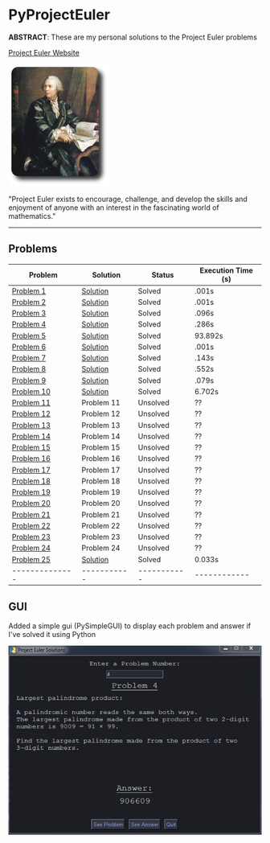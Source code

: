 # PyProjectEuler

**ABSTRACT**:
These are my personal solutions to the Project Euler problems

[Project Euler Website](https://projecteuler.net/)

![euler](images/euler_portrait.png)

"Project Euler exists to encourage, challenge, and develop the skills and enjoyment of anyone with an interest in the fascinating world of mathematics."

****************************************************************

## Problems

| Problem        | Solution     | Status     | Execution Time (s) |
|--------------|-----------|-----------|------------|
| [Problem 1](https://projecteuler.net/problem=1) | [Solution](https://github.com/spicyNoodles15/PyProjectEuler/blob/main/solutions/problem_1.py) | Solved      | .001s    |
| [Problem 2](https://projecteuler.net/problem=2) | [Solution](https://github.com/spicyNoodles15/PyProjectEuler/blob/main/solutions/problem_2.py) | Solved      | .001s    |
| [Problem 3](https://projecteuler.net/problem=3) | [Solution](https://github.com/spicyNoodles15/PyProjectEuler/blob/main/solutions/problem_3.py) | Solved      | .096s    |
| [Problem 4](https://projecteuler.net/problem=4) | [Solution](https://github.com/spicyNoodles15/PyProjectEuler/blob/main/solutions/problem_4.py) | Solved      | .286s   |
| [Problem 5](https://projecteuler.net/problem=5) | [Solution](https://github.com/spicyNoodles15/PyProjectEuler/blob/main/solutions/problem_5.py) | Solved      | 93.892s  |
| [Problem 6](https://projecteuler.net/problem=6) | [Solution](https://github.com/spicyNoodles15/PyProjectEuler/blob/main/solutions/problem_6.py) | Solved      | .001s    |
| [Problem 7](https://projecteuler.net/problem=7) | [Solution](https://github.com/spicyNoodles15/PyProjectEuler/blob/main/solutions/problem_7.py) | Solved      | .143s    |
| [Problem 8](https://projecteuler.net/problem=8) | [Solution](https://github.com/spicyNoodles15/PyProjectEuler/blob/main/solutions/problem_8.py) | Solved      | .552s    |
| [Problem 9](https://projecteuler.net/problem=9) | [Solution](https://github.com/spicyNoodles15/PyProjectEuler/blob/main/solutions/problem_9.py) | Solved      | .079s     |
| [Problem 10](https://projecteuler.net/problem=10) | [Solution](https://github.com/spicyNoodles15/PyProjectEuler/blob/main/solutions/problem_10.py) | Solved    | 6.702s   |
| [Problem 11](https://projecteuler.net/problem=11) | Problem 11 | Unsolved    | ??       |
| [Problem 12](https://projecteuler.net/problem=12) | Problem 12 | Unsolved    | ??       |
| [Problem 13](https://projecteuler.net/problem=13) | Problem 13 | Unsolved    | ??       |
| [Problem 14](https://projecteuler.net/problem=14) | Problem 14 | Unsolved    | ??       |
| [Problem 15](https://projecteuler.net/problem=15) | Problem 15 | Unsolved    | ??       |
| [Problem 16](https://projecteuler.net/problem=16) | Problem 16 | Unsolved    | ??       |
| [Problem 17](https://projecteuler.net/problem=17) | Problem 17 | Unsolved    | ??       |
| [Problem 18](https://projecteuler.net/problem=18) | Problem 18 | Unsolved    | ??       |
| [Problem 19](https://projecteuler.net/problem=19) | Problem 19 | Unsolved    | ??       |
| [Problem 20](https://projecteuler.net/problem=20) | Problem 20 | Unsolved    | ??       |
| [Problem 21](https://projecteuler.net/problem=21) | Problem 21 | Unsolved    | ??       |
| [Problem 22](https://projecteuler.net/problem=22) | Problem 22 | Unsolved    | ??       |
| [Problem 23](https://projecteuler.net/problem=23) | Problem 23 | Unsolved    | ??       |
| [Problem 24](https://projecteuler.net/problem=24) | Problem 24 | Unsolved    | ??       |
| [Problem 25](https://projecteuler.net/problem=25) | [Solution](https://github.com/spicyNoodles15/PyProjectEuler/blob/main/solutions/problem_25.py) | Solved    | 0.033s   |
|--------------|-----------|-----------|------------|

## GUI

Added a simple gui (PySimpleGUI) to display each problem and answer if I've solved it using Python

![gui](images/gui.JPG)
